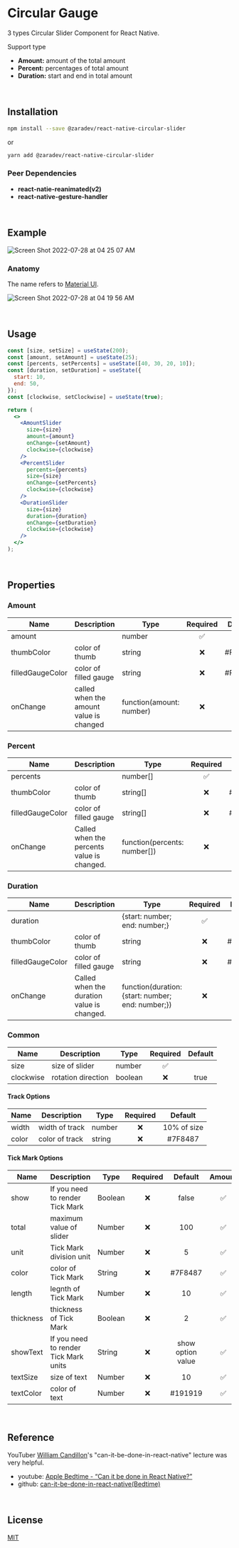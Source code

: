 # Circular Gauge

3 types Circular Slider Component for React Native.

Support type

- **Amount:** amount of the total amount
- **Percent:** percentages of total amount
- **Duration:** start and end in total amount

<br/>

## Installation

```sh
npm install --save @zaradev/react-native-circular-slider
```

or

```sh
yarn add @zaradev/react-native-circular-slider
```

### Peer Dependencies

- **react-natie-reanimated(v2)**
- **react-native-gesture-handler**

<br/>

## Example

![Screen Shot 2022-07-28 at 04 25 07 AM](https://user-images.githubusercontent.com/74804564/181355451-b3da66b3-9f6d-4366-88cb-80b96b59d76b.png)

### Anatomy

The name refers to [Material UI](https://material.io/components/sliders#anatomy).

![Screen Shot 2022-07-28 at 04 19 56 AM](https://user-images.githubusercontent.com/74804564/181354645-4cbdaaf4-0d63-4caa-92f9-f4c384395538.png)

<br/>

## Usage

```jsx
const [size, setSize] = useState(200);
const [amount, setAmount] = useState(25);
const [percents, setPercents] = useState([40, 30, 20, 10]);
const [duration, setDuration] = useState({
  start: 10,
  end: 50,
});
const [clockwise, setClockwise] = useState(true);

return (
  <>
    <AmountSlider
      size={size}
      amount={amount}
      onChange={setAmount}
      clockwise={clockwise}
    />
    <PercentSlider
      percents={percents}
      size={size}
      onChange={setPercents}
      clockwise={clockwise}
    />
    <DurationSlider
      size={size}
      duration={duration}
      onChange={setDuration}
      clockwise={clockwise}
    />
  </>
);
```

<br/>

## Properties

### Amount

| Name             | Description                             | Type                     | Required | Default |
| ---------------- | --------------------------------------- | ------------------------ | :------: | :-----: |
| amount           |                                         | number                   |    ✅    |         |
| thumbColor       | color of thumb                          | string                   |    ❌    | #FFA500 |
| filledGaugeColor | color of filled gauge                   | string                   |    ❌    | #FFE5B4 |
| onChange         | called when the amount value is changed | function(amount: number) |    ❌    |         |

### Percent

| Name             | Description                                | Type                         | Required | Default |
| ---------------- | ------------------------------------------ | ---------------------------- | :------: | :-----: |
| percents         |                                            | number[]                     |    ✅    |         |
| thumbColor       | color of thumb                             | string[]                     |    ❌    | #FFA500 |
| filledGaugeColor | color of filled gauge                      | string[]                     |    ❌    | #FFE5B4 |
| onChange         | Called when the percents value is changed. | function(percents: number[]) |    ❌    |         |

### Duration

| Name             | Description                                | Type                                              | Required | Default |
| ---------------- | ------------------------------------------ | ------------------------------------------------- | :------: | :-----: |
| duration         |                                            | {start: number; end: number;}                     |    ✅    |         |
| thumbColor       | color of thumb                             | string                                            |    ❌    | #FFA500 |
| filledGaugeColor | color of filled gauge                      | string                                            |    ❌    | #FFE5B4 |
| onChange         | Called when the duration value is changed. | function(duration: {start: number; end: number;}) |    ❌    |         |

### Common

| Name      | Description        | Type    | Required | Default |
| --------- | ------------------ | ------- | :------: | :-----: |
| size      | size of slider     | number  |    ✅    |         |
| clockwise | rotation direction | boolean |    ❌    |  true   |

#### Track Options

| Name  | Description    | Type   | Required |   Default   |
| ----- | -------------- | ------ | :------: | :---------: |
| width | width of track | number |    ❌    | 10% of size |
| color | color of track | string |    ❌    |   #7F8487   |

#### Tick Mark Options

| Name      | Description                           | Type    | Required |      Default      | Amount | Percent | Duration |
| --------- | ------------------------------------- | ------- | :------: | :---------------: | :----: | :-----: | :------: |
| show      | If you need to render Tick Mark       | Boolean |    ❌    |       false       |   ✅   |   ✅    |    ✅    |
| total     | maximum value of slider               | Number  |    ❌    |        100        |   ✅   |   ❌    |    ✅    |
| unit      | Tick Mark division unit               | Number  |    ❌    |         5         |   ✅   |   ❌    |    ✅    |
| color     | color of Tick Mark                    | String  |    ❌    |      #7F8487      |   ✅   |   ✅    |    ✅    |
| length    | legnth of Tick Mark                   | Number  |    ❌    |        10         |   ✅   |   ✅    |    ✅    |
| thickness | thickness of Tick Mark                | Boolean |    ❌    |         2         |   ✅   |   ✅    |    ✅    |
| showText  | If you need to render Tick Mark units | String  |    ❌    | show option value |   ✅   |   ✅    |    ✅    |
| textSize  | size of text                          | Number  |    ❌    |        10         |   ✅   |   ✅    |    ✅    |
| textColor | color of text                         | Number  |    ❌    |      #191919      |   ✅   |   ✅    |    ✅    |

<br/>

## Reference

YouTuber [William Candillon](https://www.youtube.com/c/wcandillon)'s "can-it-be-done-in-react-native" lecture was very helpful.

- youtube: [Apple Bedtime - “Can it be done in React Native?”](https://www.youtube.com/watch?v=Ek1RAFAFqdA)
- github: [can-it-be-done-in-react-native(Bedtime)](https://github.com/wcandillon/can-it-be-done-in-react-native/tree/master/season4/src/Bedtime)

<br/>

## License

[MIT](https://choosealicense.com/licenses/mit/)

